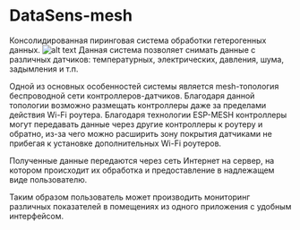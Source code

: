 # DataSens-mesh
Консолидированная пиринговая система обработки гетерогенных данных.
![alt text](https://github.com/datasens/datamesh/blob/master/docs/Datasens.png)
Данная система позволяет снимать данные с различных датчиков: температурных, электрических, давления, шума, задымления и т.п.

Одной из основных особенностей системы является mesh-топология беспроводной сети контроллеров-датчиков. Благодаря данной топологии возможно размещать контроллеры даже за пределами действия Wi-Fi роутера. Благодаря технологии ESP-MESH контроллеры могут передавать данные через другие контроллеры к роутеру и обратно, из-за чего можно расширить зону покрытия датчиками не прибегая к установке дополнительных Wi-Fi роутеров.

Полученные данные передаются через сеть Интернет на сервер, на котором происходит их обработка и предоставление в надлежащем виде пользователю.

Таким образом пользователь может производить мониторинг различных показателей в помещениях из одного приложения с удобным интерфейсом.

